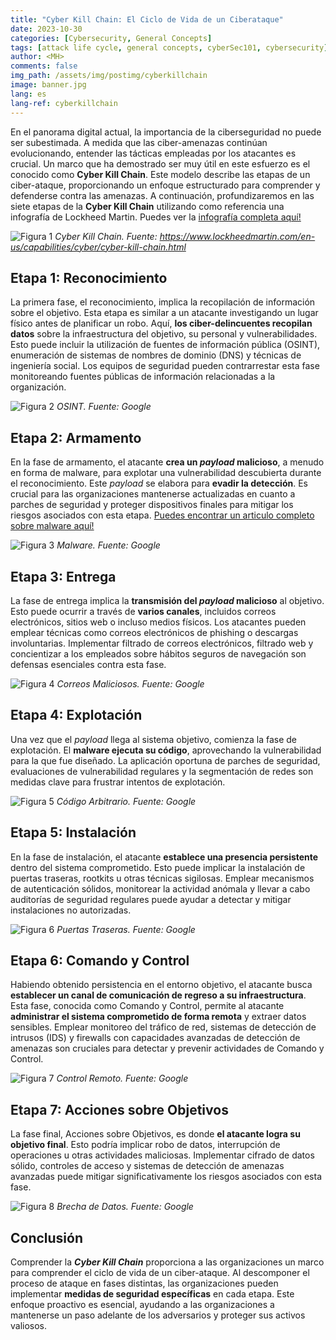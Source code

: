```yaml
---
title: "Cyber Kill Chain: El Ciclo de Vida de un Ciberataque"
date: 2023-10-30
categories: [Cybersecurity, General Concepts]
tags: [attack life cycle, general concepts, cyberSec101, cybersecurity]
author: <MH>
comments: false
img_path: /assets/img/postimg/cyberkillchain
image: banner.jpg
lang: es
lang-ref: cyberkillchain
---
```


En el panorama digital actual, la importancia de la ciberseguridad no puede ser subestimada. A medida que las ciber-amenazas continúan evolucionando, entender las tácticas empleadas por los atacantes es crucial. Un marco que ha demostrado ser muy útil en este esfuerzo es el conocido como **Cyber Kill Chain**. Este modelo describe las etapas de un ciber-ataque, proporcionando un enfoque estructurado para comprender y defenderse contra las amenazas. A continuación, profundizaremos en las siete etapas de la **Cyber Kill Chain** utilizando como referencia una infografía de Lockheed Martin. Puedes ver la [infografía completa aquí!](https://www.lockheedmartin.com/en-us/capabilities/cyber/cyber-kill-chain.html)

![Figura 1](CKC.png)
*Cyber Kill Chain.
Fuente: https://www.lockheedmartin.com/en-us/capabilities/cyber/cyber-kill-chain.html*

## Etapa 1: Reconocimiento

La primera fase, el reconocimiento, implica la recopilación de información sobre el objetivo. Esta etapa es similar a un atacante investigando un lugar físico antes de planificar un robo. Aquí, **los ciber-delincuentes recopilan datos** sobre la infraestructura del objetivo, su personal y vulnerabilidades. Esto puede incluir la utilización de fuentes de información pública (OSINT), enumeración de sistemas de nombres de dominio (DNS) y técnicas de ingeniería social. Los equipos de seguridad pueden contrarrestar esta fase monitoreando fuentes públicas de información relacionadas a la organización.

![Figura 2](1.jpg)
*OSINT.
Fuente: Google*

## Etapa 2: Armamento

En la fase de armamento, el atacante **crea un *payload* malicioso**, a menudo en forma de malware, para explotar una vulnerabilidad descubierta durante el reconocimiento. Este *payload* se elabora para **evadir la detección**. Es crucial para las organizaciones mantenerse actualizadas en cuanto a parches de seguridad y proteger dispositivos finales para mitigar los riesgos asociados con esta etapa. [Puedes encontrar un articulo completo sobre malware aquí!](https://hackddiction.github.io/es/cybersecurity/general%20concepts/2023/08/22/Hablemos_Sobre_Malware.html)

![Figura 3](2.jpg)
*Malware.
Fuente: Google*

## Etapa 3: Entrega

La fase de entrega implica la **transmisión del *payload* malicioso** al objetivo. Esto puede ocurrir a través de **varios canales**, incluidos correos electrónicos, sitios web o incluso medios físicos. Los atacantes pueden emplear técnicas como correos electrónicos de phishing o descargas involuntarias. Implementar filtrado de correos electrónicos, filtrado web y concientizar a los empleados sobre hábitos seguros de navegación son defensas esenciales contra esta fase.

![Figura 4](3.jpg)
*Correos Maliciosos.
Fuente: Google*

## Etapa 4: Explotación

Una vez que el *payload* llega al sistema objetivo, comienza la fase de explotación. El **malware ejecuta su código**, aprovechando la vulnerabilidad para la que fue diseñado. La aplicación oportuna de parches de seguridad, evaluaciones de vulnerabilidad regulares y la segmentación de redes son medidas clave para frustrar intentos de explotación.

![Figura 5](4.jpg)
*Código Arbitrario.
Fuente: Google*

## Etapa 5: Instalación

En la fase de instalación, el atacante **establece una presencia persistente** dentro del sistema comprometido. Esto puede implicar la instalación de puertas traseras, rootkits u otras técnicas sigilosas. Emplear mecanismos de autenticación sólidos, monitorear la actividad anómala y llevar a cabo auditorías de seguridad regulares puede ayudar a detectar y mitigar instalaciones no autorizadas.

![Figura 6](5.jpg)
*Puertas Traseras.
Fuente: Google*

## Etapa 6: Comando y Control

Habiendo obtenido persistencia en el entorno objetivo, el atacante busca **establecer un canal de comunicación de regreso a su infraestructura**. Esta fase, conocida como Comando y Control, permite al atacante **administrar el sistema comprometido de forma remota** y extraer datos sensibles. Emplear monitoreo del tráfico de red, sistemas de detección de intrusos (IDS) y firewalls con capacidades avanzadas de detección de amenazas son cruciales para detectar y prevenir actividades de Comando y Control.

![Figura 7](6.jpg)
*Control Remoto.
Fuente: Google*

## Etapa 7: Acciones sobre Objetivos

La fase final, Acciones sobre Objetivos, es donde **el atacante logra su objetivo final**. Esto podría implicar robo de datos, interrupción de operaciones u otras actividades maliciosas. Implementar cifrado de datos sólido, controles de acceso y sistemas de detección de amenazas avanzadas puede mitigar significativamente los riesgos asociados con esta fase.

![Figura 8](7.png)
*Brecha de Datos.
Fuente: Google*

## Conclusión

Comprender la ***Cyber Kill Chain*** proporciona a las organizaciones un marco para comprender el ciclo de vida de un ciber-ataque. Al descomponer el proceso de ataque en fases distintas, las organizaciones pueden implementar **medidas de seguridad específicas** en cada etapa. Este enfoque proactivo es esencial, ayudando a las organizaciones a mantenerse un paso adelante de los adversarios y proteger sus activos valiosos.
